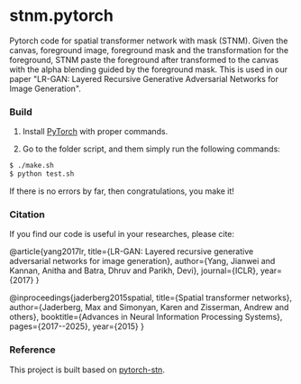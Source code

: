 # stnm.pytorch
Pytorch code for spatial transformer network with mask (STNM). Given the canvas, foreground image, foreground mask and the transformation for the foreground, STNM paste the foreground after transformed to the canvas with the alpha blending guided by the foreground mask. This is used in our paper "LR-GAN: Layered Recursive Generative Adversarial Networks for Image Generation".

### Build

1. Install [PyTorch](http://pytorch.org/) with proper commands.

2. Go to the folder script, and them simply run the following commands:
```bash
$ ./make.sh
$ python test.sh
```
If there is no errors by far, then congratulations, you make it!

### Citation
If you find our code is useful in your researches, please cite:

   @article{yang2017lr,
     title={LR-GAN: Layered recursive generative adversarial networks for image generation},
     author={Yang, Jianwei and Kannan, Anitha and Batra, Dhruv and Parikh, Devi},
     journal={ICLR},
     year={2017}
   }

   @inproceedings{jaderberg2015spatial,
     title={Spatial transformer networks},
     author={Jaderberg, Max and Simonyan, Karen and Zisserman, Andrew and others},
     booktitle={Advances in Neural Information Processing Systems},
     pages={2017--2025},
     year={2015}
   }

### Reference

This project is built based on [pytorch-stn](https://github.com/fxia22/stn.pytorch).
